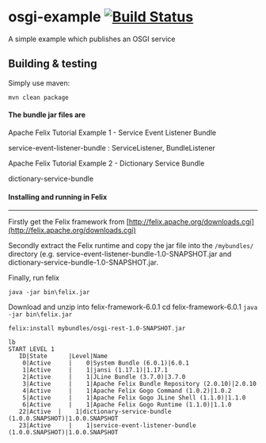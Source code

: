 osgi-example [![Build Status](https://travis-ci.org/teverett/osgi-example.png?branch=master)](https://travis-ci.org/teverett/osgi-example)
============

A simple example which publishes an OSGI service

Building & testing
------

Simply use maven:

`mvn clean package`

#### The bundle jar files are  #### 

Apache Felix Tutorial Example 1 - Service Event Listener Bundle

service-event-listener-bundle : ServiceListener, BundleListener

Apache Felix Tutorial Example 2 - Dictionary Service Bundle

dictionary-service-bundle

#### Installing and running in Felix #### 
------

Firstly get the Felix framework from [http://felix.apache.org/downloads.cgi](http://felix.apache.org/downloads.cgi)

Secondly extract the Felix runtime and copy the jar file into the `/mybundles/` directory (e.g. service-event-listener-bundle-1.0-SNAPSHOT.jar and dictionary-service-bundle-1.0-SNAPSHOT.jar.

Finally, run felix

`java -jar bin\felix.jar`




Download and unzip into felix-framework-6.0.1
cd felix-framework-6.0.1
`java -jar bin\felix.jar`

```
felix:install mybundles/osgi-rest-1.0-SNAPSHOT.jar
```
```
lb
START LEVEL 1
   ID|State      |Level|Name
    0|Active     |    0|System Bundle (6.0.1)|6.0.1
    1|Active     |    1|jansi (1.17.1)|1.17.1
    2|Active     |    1|JLine Bundle (3.7.0)|3.7.0
    3|Active     |    1|Apache Felix Bundle Repository (2.0.10)|2.0.10
    4|Active     |    1|Apache Felix Gogo Command (1.0.2)|1.0.2
    5|Active     |    1|Apache Felix Gogo JLine Shell (1.1.0)|1.1.0
    6|Active     |    1|Apache Felix Gogo Runtime (1.1.0)|1.1.0
   22|Active  |    1|dictionary-service-bundle (1.0.0.SNAPSHOT)|1.0.0.SNAPSHOT
   23|Active     |    1|service-event-listener-bundle (1.0.0.SNAPSHOT)|1.0.0.SNAPSHOT
```
